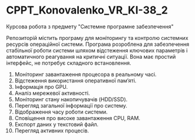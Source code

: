 # CPPT_Konovalenko_VR_KI-38_2
Курсова робота з предмету "Системне програмне забезпечення"

Репозиторій містить програму для моніторингу та контролю системних ресурсів операційної системи. Програма розроблена для забезпечення стабільної роботи системи шляхом відстеження ключових параметрів і автоматичного реагування на критичні ситуації. Вона має простий інтерфейс, не потребує складного встановлення.
1. Моніторинг завантаження процесора в реальному часі.
2. Відстеження використання оперативної пам’яті.
3. Інформація про GPU.
4. Аналіз мережевої активності.
5. Моніторинг стану накопичувачів (HDD/SSD).
6. Перегляд загальної інформації про систему.
7. Відображення часу роботи системи.
8. Сповіщення про високе завантаження CPU, RAM.
9. Експорт даних у текстовий файл.
10. Перегляд активних процесів.
